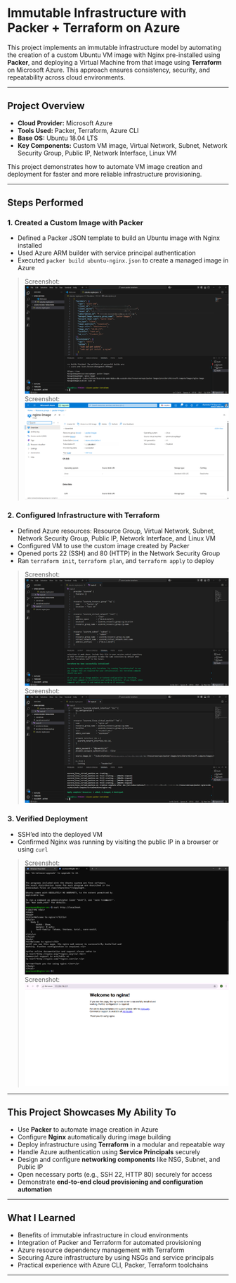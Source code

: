 #  Immutable Infrastructure with Packer + Terraform on Azure

This project implements an immutable infrastructure model by automating the creation of a custom Ubuntu VM image with Nginx pre-installed using **Packer**, and deploying a Virtual Machine from that image using **Terraform** on Microsoft Azure. This approach ensures consistency, security, and repeatability across cloud environments.

---

## Project Overview

- **Cloud Provider:** Microsoft Azure  
- **Tools Used:** Packer, Terraform, Azure CLI  
- **Base OS:** Ubuntu 18.04 LTS  
- **Key Components:** Custom VM image, Virtual Network, Subnet, Network Security Group, Public IP, Network Interface, Linux VM  

This project demonstrates how to automate VM image creation and deployment for faster and more reliable infrastructure provisioning.

---

## Steps Performed

### 1. Created a Custom Image with Packer  
- Defined a Packer JSON template to build an Ubuntu image with Nginx installed  
- Used Azure ARM builder with service principal authentication  
- Executed `packer build ubuntu-nginx.json` to create a managed image in Azure  
> Screenshot: ![Packer Build](./Screenshots/Packer%20Build.png)
> Screenshot: ![Custom Image Verification in Portal](./Screenshots/Custom%20Image.png)

### 2. Configured Infrastructure with Terraform  
- Defined Azure resources: Resource Group, Virtual Network, Subnet, Network Security Group, Public IP, Network Interface, and Linux VM  
- Configured VM to use the custom image created by Packer  
- Opened ports 22 (SSH) and 80 (HTTP) in the Network Security Group  
- Ran `terraform init`, `terraform plan`, and `terraform apply` to deploy 
> Screenshot: ![Terraform Initialisation](./Screenshots/Terraform%20Initialisation.png)
> Screenshot: ![Terraform Apply](./Screenshots/Terraform%20Apply.png)


### 3. Verified Deployment  
- SSH’ed into the deployed VM  
- Confirmed Nginx was running by visiting the public IP in a browser or using `curl`  
> Screenshot: ![Curl Command](./Screenshots/Curl%20Command.png)
> Screenshot: ![Nginx Browser](./Screenshots/Nginx%20Browser.png)

---

##  This Project Showcases My Ability To

- Use **Packer** to automate image creation in Azure  
- Configure **Nginx** automatically during image building  
- Deploy infrastructure using **Terraform** in a modular and repeatable way  
- Handle Azure authentication using **Service Principals** securely  
- Design and configure **networking components** like NSG, Subnet, and Public IP  
- Open necessary ports (e.g., SSH 22, HTTP 80) securely for access  
- Demonstrate **end-to-end cloud provisioning and configuration automation**

---

## What I Learned

- Benefits of immutable infrastructure in cloud environments  
- Integration of Packer and Terraform for automated provisioning  
- Azure resource dependency management with Terraform  
- Securing Azure infrastructure by using NSGs and service principals  
- Practical experience with Azure CLI, Packer, Terraform toolchains  

---
